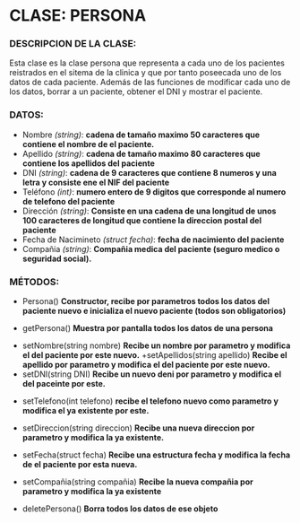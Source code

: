 # CLASE: PERSONA
### DESCRIPCION DE LA CLASE:
Esta clase es la clase persona que representa a cada uno de los pacientes reistrados en el sitema de la clinica y
que por tanto poseecada uno de los datos de cada paciente. Además de las funciones de modificar cada uno de los 
datos, borrar a un paciente, obtener el DNI y mostrar el paciente.

### DATOS:
+ Nombre _(string)_:  **cadena de tamaño maximo 50 caracteres que contiene el nombre de el paciente.**
+ Apellido _(string)_: **cadena de tamaño maximo 80 caracteres que contiene los apellidos del paciente**
+ DNI _(string)_: **cadena de 9 caracteres que contiene 8 numeros y una letra y consiste ene el NIF del paciente**
+ Teléfono _(int)_: **numero entero de 9 digitos que corresponde al numero de telefono del paciente**
+ Dirección _(string)_: **Consiste en una cadena de una longitud de unos 100 caracteres de longitud que contiene la direccion postal del paciente**
+ Fecha de Nacimineto _(struct fecha)_: **fecha de nacimiento del paciente**
+ Compañia _(string)_: **Compañia medica del paciente (seguro medico o seguridad social).**

### MÉTODOS:
- Persona() **Constructor, recibe por parametros todos los datos del paciente nuevo e inicializa el nuevo paciente (todos son obligatorios)**
+ getPersona() **Muestra por pantalla todos los datos de una persona**
- setNombre(string nombre) **Recibe un nombre por parametro y modifica el del paciente por este nuevo.**
+setApellidos(string apellido) **Recibe el apellido por parametro y modifica el del paciente por este nuevo.**
- setDNI(string DNI) **Recibe un nuevo deni por parametro y modifica el del paceinte por este.**
+ setTelefono(int telefono) **recibe el telefono nuevo como parametro y modifica el ya existente por este.**
- setDireccion(string direccion) **Recibe una nueva direccion por parametro y modifica la ya existente.**
+ setFecha(struct fecha) **Recibe una estructura fecha y modifica la fecha de el paciente por esta nueva.**
- setCompañia(string compañia) **Recibe la nueva compañia por parametro y modifica la ya existente** 
+ deletePersona() **Borra todos los datos de ese objeto**
